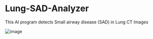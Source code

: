 # Lung-SAD-Analyzer
This AI program detects Small airway disease (SAD) in Lung CT Images

![image](https://user-images.githubusercontent.com/92551110/190084789-a946d818-624c-41d2-ae11-d32145ebd747.png)

